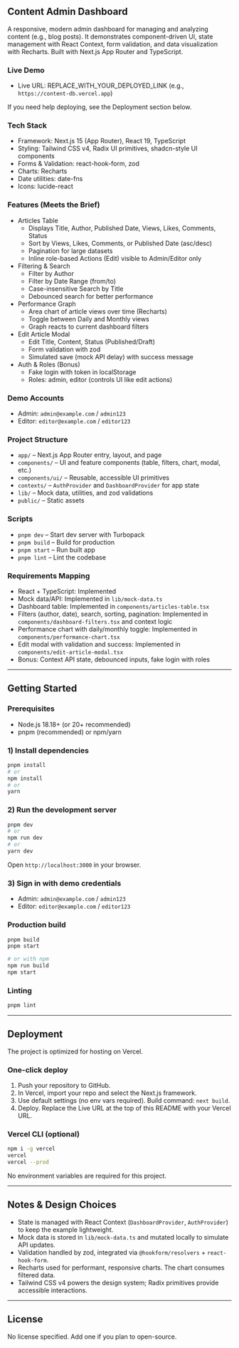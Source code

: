 ## Content Admin Dashboard

A responsive, modern admin dashboard for managing and analyzing content (e.g., blog posts). It demonstrates component-driven UI, state management with React Context, form validation, and data visualization with Recharts. Built with Next.js App Router and TypeScript.

### Live Demo

- Live URL: REPLACE_WITH_YOUR_DEPLOYED_LINK (e.g., `https://content-db.vercel.app`)

If you need help deploying, see the Deployment section below.

### Tech Stack

- Framework: Next.js 15 (App Router), React 19, TypeScript
- Styling: Tailwind CSS v4, Radix UI primitives, shadcn-style UI components
- Forms & Validation: react-hook-form, zod
- Charts: Recharts
- Date utilities: date-fns
- Icons: lucide-react

### Features (Meets the Brief)

- Articles Table
  - Displays Title, Author, Published Date, Views, Likes, Comments, Status
  - Sort by Views, Likes, Comments, or Published Date (asc/desc)
  - Pagination for large datasets
  - Inline role-based Actions (Edit) visible to Admin/Editor only
- Filtering & Search
  - Filter by Author
  - Filter by Date Range (from/to)
  - Case-insensitive Search by Title
  - Debounced search for better performance
- Performance Graph
  - Area chart of article views over time (Recharts)
  - Toggle between Daily and Monthly views
  - Graph reacts to current dashboard filters
- Edit Article Modal
  - Edit Title, Content, Status (Published/Draft)
  - Form validation with zod
  - Simulated save (mock API delay) with success message
- Auth & Roles (Bonus)
  - Fake login with token in localStorage
  - Roles: admin, editor (controls UI like edit actions)

### Demo Accounts

- Admin: `admin@example.com` / `admin123`
- Editor: `editor@example.com` / `editor123`

### Project Structure

- `app/` – Next.js App Router entry, layout, and page
- `components/` – UI and feature components (table, filters, chart, modal, etc.)
- `components/ui/` – Reusable, accessible UI primitives
- `contexts/` – `AuthProvider` and `DashboardProvider` for app state
- `lib/` – Mock data, utilities, and zod validations
- `public/` – Static assets

### Scripts

- `pnpm dev` – Start dev server with Turbopack
- `pnpm build` – Build for production
- `pnpm start` – Run built app
- `pnpm lint` – Lint the codebase

### Requirements Mapping

- React + TypeScript: Implemented
- Mock data/API: Implemented in `lib/mock-data.ts`
- Dashboard table: Implemented in `components/articles-table.tsx`
- Filters (author, date), search, sorting, pagination: Implemented in `components/dashboard-filters.tsx` and context logic
- Performance chart with daily/monthly toggle: Implemented in `components/performance-chart.tsx`
- Edit modal with validation and success: Implemented in `components/edit-article-modal.tsx`
- Bonus: Context API state, debounced inputs, fake login with roles

---

## Getting Started

### Prerequisites

- Node.js 18.18+ (or 20+ recommended)
- pnpm (recommended) or npm/yarn

### 1) Install dependencies

```bash
pnpm install
# or
npm install
# or
yarn
```

### 2) Run the development server

```bash
pnpm dev
# or
npm run dev
# or
yarn dev
```

Open `http://localhost:3000` in your browser.

### 3) Sign in with demo credentials

- Admin: `admin@example.com` / `admin123`
- Editor: `editor@example.com` / `editor123`

### Production build

```bash
pnpm build
pnpm start

# or with npm
npm run build
npm start
```

### Linting

```bash
pnpm lint
```

---

## Deployment

The project is optimized for hosting on Vercel.

### One-click deploy

1. Push your repository to GitHub.
2. In Vercel, import your repo and select the Next.js framework.
3. Use default settings (no env vars required). Build command: `next build`.
4. Deploy. Replace the Live URL at the top of this README with your Vercel URL.

### Vercel CLI (optional)

```bash
npm i -g vercel
vercel
vercel --prod
```

No environment variables are required for this project.

---

## Notes & Design Choices

- State is managed with React Context (`DashboardProvider`, `AuthProvider`) to keep the example lightweight.
- Mock data is stored in `lib/mock-data.ts` and mutated locally to simulate API updates.
- Validation handled by zod, integrated via `@hookform/resolvers` + `react-hook-form`.
- Recharts used for performant, responsive charts. The chart consumes filtered data.
- Tailwind CSS v4 powers the design system; Radix primitives provide accessible interactions.

---

## License

No license specified. Add one if you plan to open-source.
